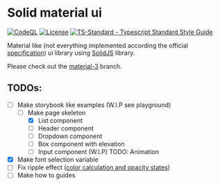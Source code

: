 # Solid material ui

[![CodeQL](https://github.com/azuwey/solid-material-ui/actions/workflows/codeql-analysis.yml/badge.svg?branch=main)](https://github.com/azuwey/solid-material-ui/actions/workflows/codeql-analysis.yml)
[![License](https://badgen.net/github/license/azuwey/solid-material-ui)](https://github.com/azuwey/solid-material-ui/blob/master/LICENSE)
[![TS-Standard - Typescript Standard Style Guide](https://badgen.net/badge/code%20style/ts-standard/blue?icon=typescript)](https://github.com/standard/ts-standard)

Material like (not everything implemented according the official [specification](https://material.io/)) ui library using [SolidJS](https://www.solidjs.com/) library.

Please check out the [material-3](https://github.com/azuwey/solid-material-ui/tree/material-3) branch.

## TODOs:

- [ ] Make storybook like examples (W.I.P see playground)
  - [ ] Make page skeleton
    - [x] List component
    - [ ] Header component
    - [ ] Dropdown component
    - [ ] Box component with elevation
    - [ ] Input component (W.I.P) TODO: Animation
- [x] Make font selection variable
- [ ] Fix ripple effect ([color calculation and opacity states](https://material.io/design/interaction/states.html#anatomy))
- [ ] Make how to guides
